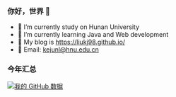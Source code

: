 ### 你好，世界 👋


- 🔭 I’m currently study on Hunan University
- 🌱 I’m currently learning Java and Web development  
- 🤔 My blog is https://liukj98.github.io/
- :email: Email: kejunl@hnu.edu.cn

### 今年汇总

[![我的 GitHub 数据](https://github-readme-stats.vercel.app/api?username=liukj98)]()